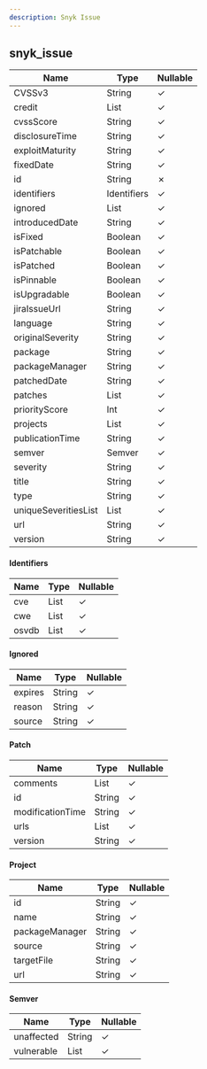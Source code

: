 ```yaml
---
description: Snyk Issue
---
```

snyk_issue
----------

| **Name**             | **Type**      | **Nullable** |
| -------------------- | ------------- | ------------ |
| CVSSv3               | String        | &check;      |
| credit               | List<String>  | &check;      |
| cvssScore            | String        | &check;      |
| disclosureTime       | String        | &check;      |
| exploitMaturity      | String        | &check;      |
| fixedDate            | String        | &check;      |
| id                   | String        | &cross;      |
| identifiers          | Identifiers   | &check;      |
| ignored              | List<Ignored> | &check;      |
| introducedDate       | String        | &check;      |
| isFixed              | Boolean       | &check;      |
| isPatchable          | Boolean       | &check;      |
| isPatched            | Boolean       | &check;      |
| isPinnable           | Boolean       | &check;      |
| isUpgradable         | Boolean       | &check;      |
| jiraIssueUrl         | String        | &check;      |
| language             | String        | &check;      |
| originalSeverity     | String        | &check;      |
| package              | String        | &check;      |
| packageManager       | String        | &check;      |
| patchedDate          | String        | &check;      |
| patches              | List<Patch>   | &check;      |
| priorityScore        | Int           | &check;      |
| projects             | List<Project> | &check;      |
| publicationTime      | String        | &check;      |
| semver               | Semver        | &check;      |
| severity             | String        | &check;      |
| title                | String        | &check;      |
| type                 | String        | &check;      |
| uniqueSeveritiesList | List<String>  | &check;      |
| url                  | String        | &check;      |
| version              | String        | &check;      |

#### Identifiers
| **Name** | **Type**     | **Nullable** |
| -------- | ------------ | ------------ |
| cve      | List<String> | &check;      |
| cwe      | List<String> | &check;      |
| osvdb    | List<String> | &check;      |

#### Ignored
| **Name** | **Type** | **Nullable** |
| -------- | -------- | ------------ |
| expires  | String   | &check;      |
| reason   | String   | &check;      |
| source   | String   | &check;      |

#### Patch
| **Name**         | **Type**     | **Nullable** |
| ---------------- | ------------ | ------------ |
| comments         | List<String> | &check;      |
| id               | String       | &check;      |
| modificationTime | String       | &check;      |
| urls             | List<String> | &check;      |
| version          | String       | &check;      |

#### Project
| **Name**       | **Type** | **Nullable** |
| -------------- | -------- | ------------ |
| id             | String   | &check;      |
| name           | String   | &check;      |
| packageManager | String   | &check;      |
| source         | String   | &check;      |
| targetFile     | String   | &check;      |
| url            | String   | &check;      |

#### Semver
| **Name**   | **Type**     | **Nullable** |
| ---------- | ------------ | ------------ |
| unaffected | String       | &check;      |
| vulnerable | List<String> | &check;      |
